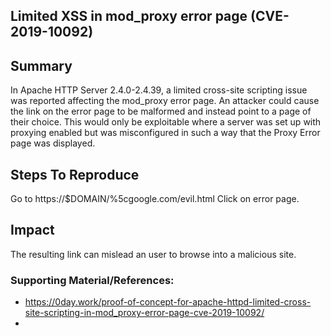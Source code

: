 
## Limited XSS in mod_proxy error page (CVE-2019-10092)

## Summary

In Apache HTTP Server 2.4.0-2.4.39, a limited cross-site scripting issue was reported affecting the mod_proxy error page. An attacker could cause the link on the error page to be malformed and instead point to a page of their choice. This would only be exploitable where a server was set up with proxying enabled but was misconfigured in such a way that the Proxy Error page was displayed.

## Steps To Reproduce

Go to https://$DOMAIN/%5cgoogle.com/evil.html
Click on error page. 


## Impact
The resulting link can mislead an user to browse into a malicious site.  

 

### Supporting Material/References:
* https://0day.work/proof-of-concept-for-apache-httpd-limited-cross-site-scripting-in-mod_proxy-error-page-cve-2019-10092/
* 


